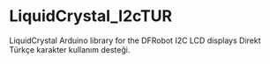 # LiquidCrystal_I2cTUR
LiquidCrystal Arduino library for the DFRobot I2C LCD displays
Direkt Türkçe karakter kullanım desteği.
